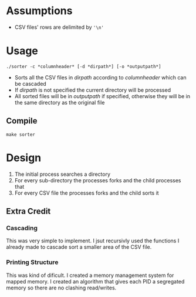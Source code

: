 Assumptions
===========
* CSV files' rows are delimited by `'\n'`

Usage
=====
`./sorter -c *columnheader* [-d *dirpath*] [-o *outputpath*]`
* Sorts all the CSV files in *dirpath*  according to *columnheader* which can be cascaded
* If *dirpath* is not specified the current directory will be processed
* All sorted files will be in *outputpath* if specified, otherwise they will be in the same directory as the original file

Compile
-------
`make sorter`
 

Design
======
1. The initial process searches a directory
2. For every sub-directory the processes forks and the child processes that
3. For every CSV file the processes forks and the child sorts it

Extra Credit
------------
### Cascading
This was very simple to implement. I jsut recursivly used the functions I already made to cascade sort a smaller area of the CSV file.
### Printing Structure
This was kind of dificult. I created a memory management system for mapped memory. I created an algorithm that gives each PID a segregated memory so there are no clashing read/writes.